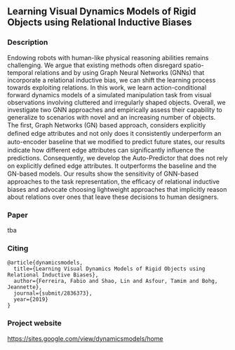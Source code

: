 ## Learning Visual Dynamics Models of Rigid Objects using Relational Inductive Biases

### Description
Endowing robots with human-like physical reasoning abilities remains challenging. We argue that existing methods often disregard spatio-temporal relations and by using Graph Neural Networks (GNNs) that incorporate a relational inductive bias, we can shift the learning process towards exploiting relations. In this work, we learn action-conditional forward dynamics models of a simulated manipulation task from visual observations involving cluttered and irregularly shaped objects. Overall, we investigate two GNN approaches and empirically assess their capability to generalize to scenarios with novel and an increasing number of objects. The ﬁrst, Graph Networks (GN) based approach, considers explicitly deﬁned edge attributes and not only does it consistently underperform an auto-encoder baseline that we modiﬁed to predict future states, our results indicate how different edge attributes can signiﬁcantly inﬂuence the predictions. Consequently, we develop the Auto-Predictor that does not rely on explicitly deﬁned edge attributes. It outperforms the baseline and the GN-based models. Our results show the sensitivity of GNN-based approaches to the task representation, the efﬁcacy of relational inductive biases and advocate choosing lightweight approaches that implicitly reason about relations over ones that leave these decisions to human designers.

### Paper
tba

### Citing
```
@article{dynamicsmodels,
  title={Learning Visual Dynamics Models of Rigid Objects using Relational Inductive Biases},
  author={Ferreira, Fabio and Shao, Lin and Asfour, Tamim and Bohg, Jeannette},
  journal={submit/2836373},
  year={2019}
}
```

### Project website
https://sites.google.com/view/dynamicsmodels/home
